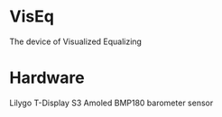 # VisEq
The device of Visualized Equalizing

# Hardware
Lilygo T-Display S3 Amoled
BMP180 barometer sensor

